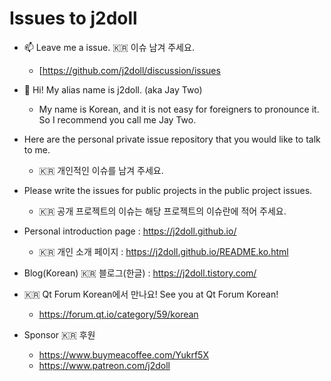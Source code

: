 # Issues to j2doll

- :mailbox: Leave me a issue. :kr: 이슈 남겨 주세요. 
  - [https://github.com/j2doll/discussion/issues

- :monkey: Hi! My alias name is j2doll. (aka Jay Two)
  - My name is Korean, and it is not easy for foreigners to pronounce it. So I recommend you call me Jay Two. 
   
- Here are the personal private issue repository that you would like to talk to me.
  - :kr: 개인적인 이슈를 남겨 주세요.

- Please write the issues for public projects in the public project issues. 
   - :kr: 공개 프로젝트의 이슈는 해당 프로젝트의 이슈란에 적어 주세요. 

- Personal introduction page : https://j2doll.github.io/
  - :kr: 개인 소개 페이지 : https://j2doll.github.io/README.ko.html
  
- Blog(Korean) :kr: 블로그(한글) : https://j2doll.tistory.com/

- :kr: Qt Forum Korean에서 만나요! See you at Qt Forum Korean!
  - https://forum.qt.io/category/59/korean

- Sponsor :kr: 후원
  - https://www.buymeacoffee.com/Yukrf5X
  - https://www.patreon.com/j2doll

